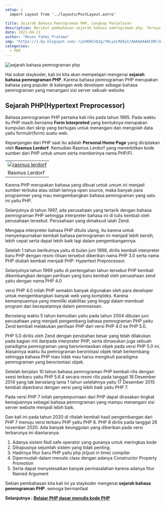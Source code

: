 ```yaml
---
setup: |
  import Layout from '../layouts/PostLayout.astro'

title: Sejarah Bahasa Pemrograman PHP, Lengkap Penjelasan
description: Berikut pembahasan sejarah bahasa pemrograman php. Ternyata bahasa pemrograman php dibuat oleh seorang ahli bernama rasmus lerdorf. 
date: 2021-04-11
author: "Moses Fahmi Pratama"
img: "https://1.bp.blogspot.com/-ry2HEWZxQ2g/YHLyaLMdXyI/AAAAAAAACDM/1WZ2zKog6o4-asWnMNd2gZMyhDpMKKpyACNcBGAsYHQ/s16000/sejarah-bahasa-pemrograman-php.jpg"
categories: 
  - PHP
---
```


![sejarah bahasa pemrograman php](https://1.bp.blogspot.com/-ry2HEWZxQ2g/YHLyaLMdXyI/AAAAAAAACDM/1WZ2zKog6o4-asWnMNd2gZMyhDpMKKpyACNcBGAsYHQ/s16000/sejarah-bahasa-pemrograman-php.jpg "sejarah bahasa pemrograman php")

Hai sobat staykoder, kali ini kita akan mempelajari mengenai **sejarah bahasa pemrograman PHP**. Karena bahasa pemrograman PHP merupakan bahasa yang populer di kalangan web developer sebagai bahasa pemrograman yang menangani sisi server sebuah website.

Sejarah PHP(Hypertext Preprocessor)
-----------------------------------

Bahasa pemrograman PHP pertama kali rilis pada tahun 1995. Pada waktu itu PHP masih bernama **Form Interpreted** yang bentuknya merupakan kumpulan dari skrip yang bertugas untuk menangani dan mengolah data yaitu formulir(form) suatu web.

Kepanjangan dari PHP saat itu adalah **Personal Home Page** yang diciptakan oleh **Rasmus Lerdorf**. Kemudian Rasmus Lerdorf yang menerbitkan kode sumber dari PHP untuk umum serta memberinya nama PHP/FI.

|     |
| --- |
| [![rasmus lerdorf](https://blogger.googleusercontent.com/img/a/AVvXsEgKdt7JiN2dNZmgcWxMptBolsH6RkBYlLpIzNXHJIzNKx50XnUVZhwQXYqSmyXVAL1vVKtxf-ChEqEWuGK4vkRMc5-_-G1wXH-glc58Xe9JfP-OhlLe0kaYm3OOMyke0gbv6XpBopVE6mqhGC04m2R1fMbDKgRDq8iO445D0NQkjagD87CEfyXFjF2B=s16000 "rasmus lerdorf")](https://blogger.googleusercontent.com/img/a/AVvXsEgKdt7JiN2dNZmgcWxMptBolsH6RkBYlLpIzNXHJIzNKx50XnUVZhwQXYqSmyXVAL1vVKtxf-ChEqEWuGK4vkRMc5-_-G1wXH-glc58Xe9JfP-OhlLe0kaYm3OOMyke0gbv6XpBopVE6mqhGC04m2R1fMbDKgRDq8iO445D0NQkjagD87CEfyXFjF2B=s1200) |
| Rasmus Lerdorf |

  

Karena PHP merupakan bahasa yang dibuat untuk umum ini menjadi sumber terbuka atau istilah lainnya open source, maka banyak para programmer yang mau mengembangkan bahasa pemrograman yang satu ini yaitu PHP.

Selanjutnya di tahun 1997, ada perusahaan yang tertarik dengan bahasa pemrograman PHP sehingga interpreter bahasa ini di tulis kembali oleh perusahaan tersebut. Perusahaan yang dimaksud ialah Zend.

Mengapa interpreter bahasa PHP ditulis ulang, itu karena untuk menyempurnakan kembali bahasa pemrograman ini menjadi lebih bersih, lebih cepat serta dapat lebih baik lagi dalam pengembangannya.

Setelah 1 tahun berikutnya yaitu di bulan juni 1998, dirilis kembali interpreter baru PHP dengan resmi rilisan tersebut diberikan nama PHP 3.0 serta nama PHP diubah kembali menjadi PHP: Hypertext Preprocessor.

Selanjutnya tahun 1999 yaitu di pertengahan tahun tersebut PHP kembali dikembangkan dengan perilisan yang baru kembali oleh perusahaan zend yaitu dengan nama PHP 4.0

versi PHP 4.0 inilah PHP semakin banyak digunakan oleh para developer untuk mengembangkan banyak web yang kompleks. Karena kemampuannya yang memiliki stabilitas yang tinggi dalam membuat program dan kecepatannya dalam pemrosesan.

Berselang waktu 5 tahun kemudian yaitu pada tahun 2004 dibulan juni perusahaan yang menjadi pengembang bahasa pemrograman PHP yaitu Zend kembali melakukan perilisan PHP dari versi PHP 4.0 ke PHP 5.0.

PHP 5.0 dirilis oleh Zend dengan perubahan besar yang telah dilakukan pada bagian inti daripada interpreter PHP, serta dimasukan juga sebuah paradigma pemrograman yang berorientasikan objek pada versi PHP 5.0 ini. Alasannya waktu itu pemrograman berorintasi objek telah berkembang sehingga bahasa PHP mau tidak mau harus mengikuti paradigma pemrograman yang berorientasi objek.

Setelah berjalan 10 tahun bahasa pemrograman PHP kembali rilis dengan veesi terbaru yaitu PHP 5.6.4 secara resmi rilis pada tanggal 18 Desember 2014 yang tak berselang lama 1 tahun setelahnya yaitu 17 Desember 2015 kembali diperbarui dengan versi yang lebih baik yaitu PHP 7.

Pada versi PHP 7 inilah penyempurnaan dari PHP dapat dirasakan tingkat kemajuannya sebagai bahasa pemrograman yang mampu menangani sisi server website menjadi lebih baik.

Dan kali ini pada tahun 2020 di rilislah kembali hasil pengembangan dari PHP 7 menuju versi terbaru PHP yaitu PHP 8. PHP 8 dirilis pada tanggal 26 november 2020. Ada banyak keunggulan yang diberikan pada versi terbarunya ini diantaranya:

1.  Adanya sistem Null safe operator yang gunanya untuk meringkas kode
2.  Dihapusnya sejumlah sistem yang tidak penting.
3.  Hadirnya fitur baru PHP yaitu php jit(just in time) compiler
4.  Dipermudah dalam menulis class dengan adanya Constructor Property Promotion
5.  Serta dapat menyelesaikan banyak permasalahan karena adanya fitur Named Argument

Sekian pembahasan kita kali ini ya staykoder mengenai **sejarah bahasa pemrograman PHP**. semoga bermanfaat

**Selanjutnya : [Belajar PHP dasar menulis kode PHP](https://www.staykoding.xyz/2021/10/belajar-php-dasar-menulis-kode-php.html)**